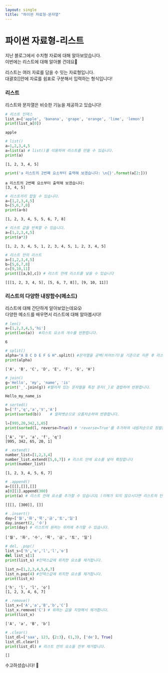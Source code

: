 ```yaml
---
layout: single
title: "파이썬 자료형-문자열"
---
```


# 파이썬 자료형-리스트
지난 블로그에서 수치형 자료에 대해 알아보았습니다.    
이번에는 리스트에 대해 알아볼 건데요📝  

리스트는 여러 자료를 담을 수 잇는 자료형입니다.  
대괄호[]안에 자료를 쉼표로 구분해서 입력하는 형식입니다!

### 리스트
리스트와 문자열은 비슷한 기능을 제공하고 있습니다!


```python
# 리스트 인덱스
list_a=['apple', 'banana', 'grape', 'orange', 'lime', 'lemon']
print(list_a[0])
```

    apple
    


```python
# list()
a=1,2,3,4,5
a=list(a) # list()를 이용하여 리스트를 만들 수 있습니다.
print(a)
```

    [1, 2, 3, 4, 5]
    


```python
print('a 리스트의 2번째 요소부터 출력해 보겠습니다: \n{}'.format(a[2:]))
```

    a 리스트의 2번째 요소부터 출력해 보겠습니다: 
    [3, 4, 5]
    


```python
# 리스트끼리 합칠 수 있습니다.
a=[1,2,3,4,5]
b=[5,6,7,8]
print(a+b)
```

    [1, 2, 3, 4, 5, 5, 6, 7, 8]
    


```python
# 리스트 값을 반복할 수 있습니다.
a=[1,2,3,4,5]
print(a*3) 
```

    [1, 2, 3, 4, 5, 1, 2, 3, 4, 5, 1, 2, 3, 4, 5]
    


```python
# 리스트 안의 리스트
a=[1,2,3,4,5]
b=[5,6,7,8]
c=[9,10,11]
print([[a,b],c]) # 리스트 안에 리스트를 넣을 수 있습니다
```

    [[[1, 2, 3, 4, 5], [5, 6, 7, 8]], [9, 10, 11]]
    

### 리스트의 다양한 내장함수(메소드) 
리스트에 대해 간단하게 알아보았는데요😮  
다양한 메소드를 배우면서 리스트에 대해 알아봅시다! 


```python
# len()
a=[1,2,3,4,5,'hi']
print(len(a))  #리스트 요소의 개수를 반환합니다. 
```

    6
    


```python
# split()
alpha="A B C D E F G H".split() #문자열을 공백(띄어쓰기)을 기준으로 자른 후 리스트 형식으로 반환합니다.
print(alpha)
```

    ['A', 'B', 'C', 'D', 'E', 'F', 'G', 'H']
    


```python
# join()
g='Hello', 'my', 'name', 'is'
print('_'.join(g)) #떨어져 있는 문자열을 특정 문자(_)로 결합하여 반환합니다.
```

    Hello_my_name_is
    


```python
# sorted()
b=['f','q','a','V','A']
print(sorted(b))    # 알파벳순으로 오름차순하여 반환합니다.

l=[995,20,342,1,65]
print(sorted(l, reverse=True)) # 'reverse=True'를 추가하여 내림차순으로 정렬합니다 
```

    ['A', 'V', 'a', 'f', 'q']
    [995, 342, 65, 20, 1]
    


```python
# .extend()
number_list=[1,2,3,4]
number_list.extend([5,6,7]) # 리스트 안에 요소를 넣어 확장합니다
print(number_list)
```

    [1, 2, 3, 4, 5, 6, 7]
    


```python
# .append()
a=[[[],[]],[]]
a[0][1].append(300)
print(a) # 리스트 안에 요소를 추가할 수 있습니다1 (이해가 되지 않으시다면 리스트의 인덱싱을 생각해 보세요!)
```

    [[[], [300]], []]
    


```python
# .insert()
day=['월','화','목','금','토','일']
day.insert(2, '수')
print(day) # 리스트의 원하는 위치에 추가할 수 있습니다. 
```

    ['월', '화', '수', '목', '금', '토', '일']
    


```python
# del, .pop()
list_s=['h','e','l','l','o']
del list_s[1]
print(list_s) #인덱스값에 위치한 요소를 제거합니다.

list_n=[1,2,3,4,5,6,7]
list_n.pop(4) #인덱스값에 위치한 요소를 제거합니다.
print(list_n)
```

    ['h', 'l', 'l', 'o']
    [1, 2, 3, 4, 6, 7]
    


```python
# .remove()
list_x=['A','a','B','b','C']
list_x.remove('C') # 워하는 값을 지정해서 제거합니다.
print(list_x)
```

    ['A', 'a', 'B', 'b']
    


```python
# .clear()
list_dl=['saa', 123, {2:3}, (1,3), ['de'], True]
list_dl.clear()
print(list_dl) # 리스트 안의 요소들 전부 제거합니다.
```

    []
    

수고하셨습니다! 🙌
